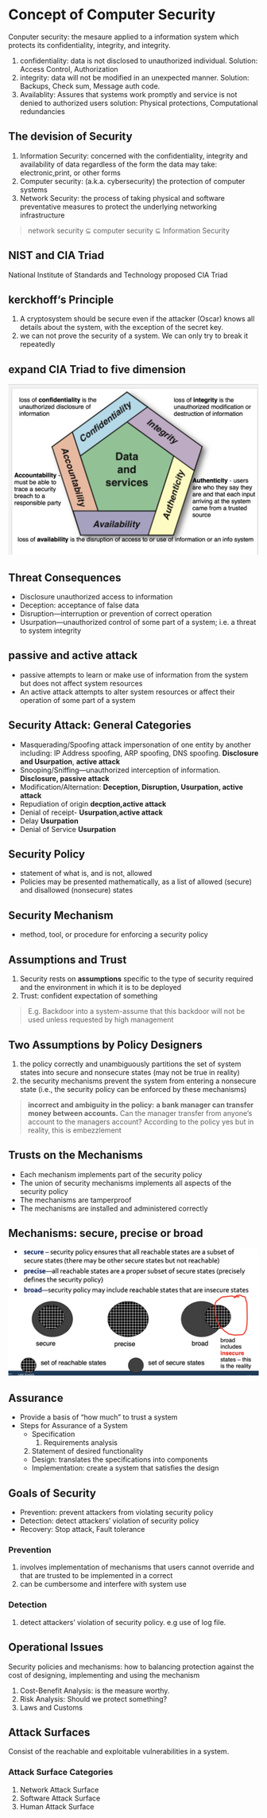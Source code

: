 # Concept of Computer Security
Conputer security: the mesaure applied to a information system which protects its confidentiality, integrity, and integrity.
1. confidentiality: data is not disclosed to unauthorized individual. Solution: Access Control, Authorization
2. integrity: data will not be modified in an unexpected manner.     Solution: Backups, Check sum, Message auth code.
3. Availablity: Assures that systems work promptly and service is not denied to authorized users solution: Physical protections, Computational redundancies

## The devision of Security 
1. Information Security: concerned with the confidentiality, integrity and availability of data regardless of the form the data may take: electronic,print, or other forms
2. Computer security: (a.k.a. cybersecurity) the protection of computer systems 
3. Network Security: the process of taking physical and software preventative measures to protect the underlying networking infrastructure 

> network security $\subseteq$ computer security $\subseteq$ Information Security

## NIST and CIA Triad
National Institute of Standards and Technology proposed CIA Triad 

## kerckhoff‘s Principle
1. A cryptosystem should be secure even if the attacker (Oscar) knows all details about the system, with the exception of the secret key. 
2. we can not prove the security of a system. We can only try to break it repeatedly

## expand CIA Triad to five dimension
![screen_shot_2022-09-20_at_9.41.20_pm.png](../img/screen_shot_2022-09-20_at_9.41.20_pm.png)

## Threat Consequences
- Disclosure unauthorized access to information
- Deception: acceptance of false data
- Disruption—interruption or prevention of correct operation
- Usurpation—unauthorized control of some part of a system; i.e. a threat to system integrity

## passive and active attack
- passive attempts to learn or make use of information from the system but does not affect system resources
- An active attack attempts to  alter system resources or  affect their operation of  some part of a system

## Security Attack: General Categories
  - Masquerading/Spoofing attack impersonation of one entity by another including: IP Address spoofing, ARP spoofing, DNS spoofing. **Disclosure and Usurpation**, **active attack**
  - Snooping/Sniffing—unauthorized interception of information. **Disclosure, passive attack**
  - Modification/Alternation: **Deception, Disruption, Usurpation, active attack**
  - Repudiation of origin **decption,active attack**
  - Denial of receipt- **Usurpation,active attack**
  - Delay **Usurpation**
  - Denial of Service **Usurpation**
  
## Security Policy 
- statement of what is, and is not, allowed
- Policies may be presented mathematically, as a list of allowed (secure) and disallowed (nonsecure) states
## Security Mechanism
-  method, tool, or procedure for enforcing a security policy 

## Assumptions and Trust
1. Security rests on **assumptions** specific to the type of security required and the environment in which it is to be deployed
2. Trust: confident expectation of something
> E.g.  Backdoor into a system-assume that this backdoor will not be used unless requested by high management

## Two Assumptions by Policy Designers
1. the policy correctly and unambiguously partitions the set of system  states into secure and nonsecure states (may not be true in reality) 
2. the security mechanisms prevent the system from entering a  nonsecure state (i.e., the security policy can be enforced by these  mechanisms)

>**incorrect and ambiguity in the policy:**
**a bank manager can transfer money between accounts.**
Can the manager transfer from anyone’s account to the managers account? 
According to the policy yes but in reality, this is embezzlement 

## Trusts on the Mechanisms
- Each mechanism implements part of the security policy 
- The union of security mechanisms implements all aspects of the security  policy 
- The mechanisms are tamperproof 
- The mechanisms are installed and administered correctly

## Mechanisms: secure, precise or broad
![screen_shot_2022-09-21_at_11.09.59_am.png](../img/screen_shot_2022-09-21_at_11.09.59_am.png)

## Assurance
- Provide a basis of “how much” to trust a system
-  Steps for Assurance of a System
	  - Specification   
    	1.  Requirements analysis     
      2. Statement of desired functionality
    - Design: translates the specifications into components
    - Implementation: create a system that satisfies the design

## Goals of Security
- Prevention: prevent attackers from violating security policy
- Detection: detect attackers’ violation of security policy
- Recovery: Stop attack, Fault tolerance

### Prevention
1. involves implementation of mechanisms that users cannot override and  that are trusted to be implemented in a correct
2. can be cumbersome and interfere with system use

### Detection
1. detect attackers’ violation of security policy. e.g use of log file.

## Operational Issues
Security policies and mechanisms: how to balancing protection against the 
cost of designing, implementing and using the mechanism
1. Cost-Benefit Analysis: is the measure worthy.
2. Risk Analysis: Should we protect something?
3. Laws and Customs


## Attack Surfaces
Consist of the reachable and exploitable vulnerabilities in a system. 

### Attack Surface Categories
1. Network Attack Surface
2. Software Attack Surface
3. Human Attack Surface
